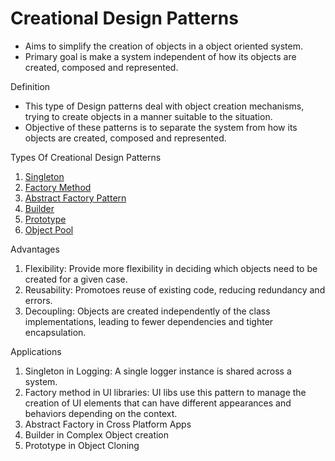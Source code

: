 # Creational Design Patterns

- Aims to simplify the creation of objects in a object oriented system.
- Primary goal is make a system independent of how its objects are created, composed and represented.

Definition
- This type of Design patterns deal with object creation mechanisms, trying to create objects in a manner suitable to the situation.
- Objective of these patterns is to separate the system from how its objects are created, composed and represented.

Types Of Creational Design Patterns
1. [Singleton](https://github.com/samyak2405/Java-Design-Principles-and-Patterns/tree/main/DesignPatterns/CreationalPatterns/Singleton)
2. [Factory Method]()
3. [Abstract Factory Pattern]()
4. [Builder]()
5. [Prototype]()
6. [Object Pool]()

Advantages
1. Flexibility: Provide more flexibility in deciding which objects need to be created for a given case.
2. Reusability: Promotoes reuse of existing code, reducing redundancy and errors.
3. Decoupling: Objects are created independently of the class implementations, leading to fewer dependencies and tighter encapsulation.

Applications
1. Singleton in Logging: A single logger instance is shared across a system.
2. Factory method in UI libraries: UI libs use this pattern to manage the creation of UI elements that can have different appearances and behaviors depending on the context.
3. Abstract Factory in Cross Platform Apps
4. Builder in Complex Object creation
5. Prototype in Object Cloning
